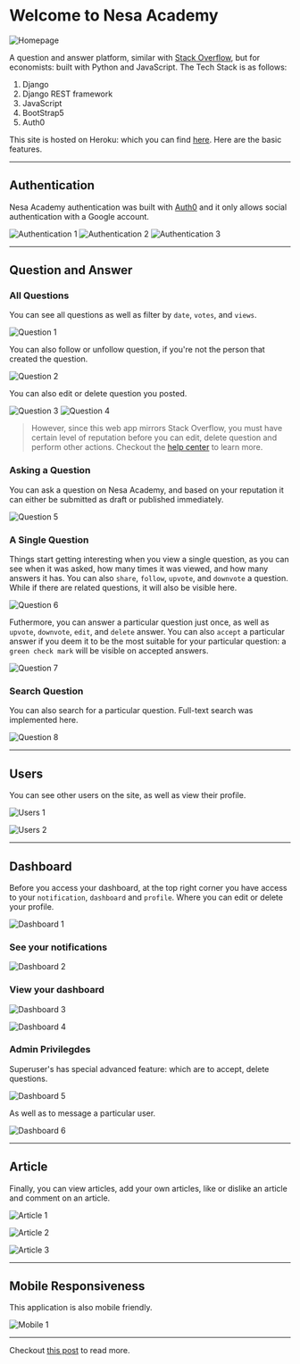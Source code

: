 # Welcome to Nesa Academy

![Homepage](https://imgur.com/r7UZJb6.png)

A question and answer platform, similar with [Stack Overflow](https://stackoverflow.com/), but for economists: built with Python and JavaScript. The Tech Stack is as follows:

1. Django 
2. Django REST framework 
3. JavaScript 
4. BootStrap5
5. Auth0

This site is hosted on Heroku: which you can find [here](https://nesaacademy.herokuapp.com/). Here are the basic features.

-------

## Authentication

Nesa Academy authentication was built with [Auth0](https://auth0.com/) and it only allows social authentication with a Google account.

![Authentication 1](https://imgur.com/y3x7fLN.png)
![Authentication 2](https://imgur.com/YQSjBPZ.png)
![Authentication 3](https://imgur.com/a1liEGO.png)

-------

## Question and Answer

### All Questions

You can see all questions as well as filter by `date`, `votes`, and `views`.

![Question 1](https://imgur.com/YsfsQNO.png)

You can also follow or unfollow question, if you're not the person that created the question.

![Question 2](https://imgur.com/Vmhg22C.png)

You can also edit or delete question you posted.

![Question 3](https://imgur.com/vXltq4o.png)
![Question 4](https://imgur.com/azCj53i.png)

> However, since this web app mirrors Stack Overflow, you must have certain level of reputation before you can edit, delete question and perform other actions. Checkout the [help center](https://nesaacademy.herokuapp.com/help/) to learn more.

### Asking a Question

You can ask a question on Nesa Academy, and based on your reputation it can either be submitted as draft or published immediately.

![Question 5](https://imgur.com/n6N5azG.png)

### A Single Question

Things start getting interesting when you view a single question, as you can see when it was asked, how many times it was viewed, and how many answers it has. You can also `share`, `follow`, `upvote`, and `downvote` a question. While if there are related questions, it will also be visible here.

![Question 6](https://imgur.com/WKaDgAo.png)

Futhermore, you can answer a particular question just once, as well as `upvote`, `downvote`, `edit`, and `delete` answer. You can also `accept` a particular answer if you deem it to be the most suitable for your particular question: a `green check mark` will be visible on accepted answers.

![Question 7](https://imgur.com/cJpzRez.png)

### Search Question 

You can also search for a particular question. Full-text search was implemented here. 

![Question 8](https://imgur.com/v0VqJyo.png)

-------


## Users

You can see other users on the site, as well as view their profile.

![Users 1](https://imgur.com/Q2uRbZu.png)

![Users 2](https://imgur.com/pKny0fZ.png)

-------


## Dashboard

Before you access your dashboard, at the top right corner you have access to your `notification`, `dashboard` and `profile`. Where you can edit or delete your profile.

![Dashboard 1](https://imgur.com/WSxXV5x.png)

### See your notifications

![Dashboard 2](https://imgur.com/OMPlVwX.png)

### View your dashboard

![Dashboard 3](https://imgur.com/6CNTskQ.png)

![Dashboard 4](https://imgur.com/bRPjyi7.png)

### Admin Privilegdes

Superuser's has special advanced feature: which are to accept, delete questions.

![Dashboard 5](https://imgur.com/bb6fqaY.png)

As well as to message a particular user.

![Dashboard 6](https://imgur.com/YiUMPEp.png)

-------


## Article

Finally, you can view articles, add your own articles, like or dislike an article and comment on an article.

![Article 1](https://imgur.com/nXSslXP.png)

![Article 2](https://imgur.com/gH95KqN.png)

![Article 3](https://imgur.com/Ke0G1yd.png)

-------

## Mobile Responsiveness

This application is also mobile friendly.

![Mobile 1](https://imgur.com/j2hGLqW.png)

-------

Checkout [this post](https://devsam.hashnode.dev/introducing-nesa-academy) to read more.





